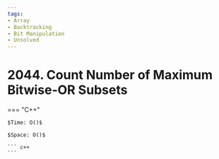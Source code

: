 ```yaml
---
tags:
- Array
- Backtracking
- Bit Manipulation
- Unsolved
---
```



# 2044. Count Number of Maximum Bitwise-OR Subsets

=== "C++"

    $Time: O()$

    $Space: O()$

    ``` c++
    ```